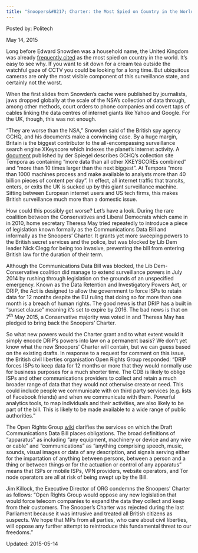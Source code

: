 ```yaml
---
title: "Snoopers&#8217; Charter: the Most Spied on Country in the World Is About to Get Worse"
---
```


Posted by: Politech 

<span>May 14, 2015</span>
    

<p>Long before Edward Snowden was a household name, the United Kingdom was already <a href="http://www.telegraph.co.uk/news/uknews/1533054/Britain-the-most-spied-on-nation-in-the-world.html">frequently cited</a> as the most spied on country in the world. It&#8217;s easy to see why. If you want to sit down for a cream tea outside the watchful gaze of CCTV you could be looking for a long time. But ubiquitous cameras are only the most visible component of this surveillance state, and certainly not the worst.</p>
<p>When the first slides from Snowden&#8217;s cache were published by journalists, jaws dropped globally at the scale of the NSA&#8217;s collection of data through, among other methods, court orders to phone companies and covert taps of cables linking the data centres of internet giants like Yahoo and Google. For the UK, though, this was not enough.</p>
<p>“They are worse than the NSA,” Snowden said of the British spy agency GCHQ, and his documents make a convincing case. By a huge margin, Britain is the biggest contributor to the all-encompassing surveillance search engine XKeyscore which indexes the planet&#8217;s internet activity. A <a href="https://www.eff.org/files/2014/06/23/report_on_the_nsas_access_to_tempora.pdf">document</a> published by der Spiegel describes GCHQ&#8217;s collection site Tempora as containing “more data than all other XKEYSCOREs combined” and “more than 10 times larger than the next biggest”. At Tempora “more than 1000 machines process and make available to analysts more than 40 billion pieces of content per day”. In effect, all internet traffic that transits, enters, or exits the UK is sucked up by this giant surveillance machine. Sitting between European internet users and US tech firms, this makes British surveillance much more than a domestic issue.</p>
<p>How could this possibly get worse? Let&#8217;s have a look. During the rare coalition between the Conservatives and Liberal Democrats which came in in 2010, home secretary Theresa May tried repeatedly to introduce a piece of legislation known formally as the Communications Data Bill and informally as the Snoopers&#8217; Charter. It grants yet more sweeping powers to the British secret services and the police, but was blocked by Lib Dem leader Nick Clegg for being too invasive, preventing the bill from entering British law for the duration of their term.</p>
<p>Although the Communications Data Bill was blocked, the Lib Dem-Conservative coalition did manage to extend surveillance powers in July 2014 by rushing through legislation on the grounds of an unspecified emergency. Known as the Data Retention and Investigatory Powers Act, or DRIP, the Act is designed to allow the government to force ISPs to retain data for 12 months despite the EU ruling that doing so for more than one month is a breach of human rights. The good news is that DRIP has a built in “sunset clause” meaning it&#8217;s set to expire by 2016. The bad news is that on 7<sup>th</sup> May 2015, a Conservative majority was voted in and Theresa May has pledged to bring back the Snoopers&#8217; Charter.</p>
<p>So what new powers would the Charter grant and to what extent would it simply encode DRIP&#8217;s powers into law on a permanent basis? We don&#8217;t yet know what the new Snoopers&#8217; Charter will contain, but we can guess based on the existing drafts. In response to a request for comment on this issue, the British civil liberties organisation Open Rights Group responded: “DRIP forces ISPs to keep data for 12 months or more that they would normally use for business purposes for a much shorter time. The CDB is likely to oblige ISPs and other communications providers to collect and retain a much broader range of data that they would not otherwise create or need. This could include people we communicate with on third party services (e.g. lists of Facebook friends) and when we communicate with them. Powerful analytics tools, to map individuals and their activities, are also likely to be part of the bill. This is likely to be made available to a wide range of public authorities.”</p>
<p>The Open Rights Group <a href="https://wiki.openrightsgroup.org/wiki/Communications_Data_Bill#Collecting_entities_covered">wiki</a> clarifies the services on which the Draft Communications Data Bill places obligations. The broad definitions of “apparatus” as including “any equipment, machinery or device and any wire or cable” and “communications” as “anything comprising speech, music, sounds, visual images or data of any description, and signals serving either for the impartation of anything between persons, between a person and a thing or between things or for the actuation or control of any apparatus” means that ISPs or mobile ISPs, VPN providers, website operators, and Tor node operators are all at risk of being swept up by the Bill.</p>
<p>Jim Killock, the Executive Director of ORG condemns the Snoopers&#8217; Charter as follows: “Open Rights Group would oppose any new legislation that would force telecom companies to expand the data they collect and keep from their customers. The Snooper’s Charter was rejected during the last Parliament because it was intrusive and treated all British citizens as suspects. We hope that MPs from all parties, who care about civil liberties, will oppose any further attempt to reintroduce this fundamental threat to our freedoms.”</p>

Updated: 2015-05-14

